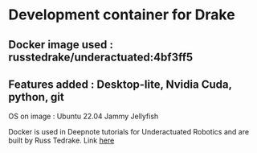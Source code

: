 # Development container for Drake
## Docker image used : russtedrake/underactuated:4bf3ff5
## Features added : Desktop-lite, Nvidia Cuda, python, git

OS on image : Ubuntu 22.04 Jammy Jellyfish

Docker is used in Deepnote tutorials for Underactuated Robotics and are built by Russ Tedrake. Link [here](https://underactuated.csail.mit.edu/intro.html)